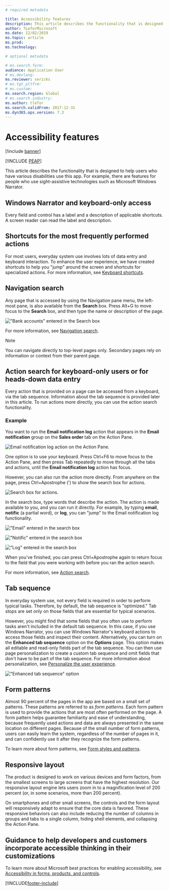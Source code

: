 ```yaml
---
# required metadata

title: Accessibility features
description: This article describes the functionality that is designed to help users who have various disabilities.
author: TLeforMicrosoft
ms.date: 12/02/2019
ms.topic: article
ms.prod: 
ms.technology: 

# optional metadata

# ms.search.form:  
audience: Application User
# ms.devlang: 
ms.reviewer: sericks
# ms.tgt_pltfrm: 
# ms.custom: 
ms.search.region: Global
# ms.search.industry: 
ms.author: tlefor
ms.search.validFrom: 2017-12-31 
ms.dyn365.ops.version: 7.3
---
```


# Accessibility features

[!include [banner](../includes/banner.md)]


[!INCLUDE [PEAP](../../../includes/peap-1.md)]

This article describes the functionality that is designed to help users who have various disabilities use this app. For example, there are features for people who use sight-assistive technologies such as Microsoft Windows Narrator.

## Windows Narrator and keyboard-only access

Every field and control has a label and a description of applicable shortcuts. A screen reader can read the label and description.

## Shortcuts for the most frequently performed actions

For most users, everyday system use involves lots of data entry and keyboard interaction. To enhance the user experience, we have created shortcuts to help you "jump" around the screen and shortcuts for specialized actions. For more information, see [Keyboard shortcuts](shortcut-keys.md).

## Navigation search

Any page that is accessed by using the Navigation pane menu, the left-most pane, is also available from the **Search** box. Press Alt+G to move focus to the **Search** box, and then type the name or description of the page.

!["Bank accounts" entered in the Search box](media/6d08b0be32808221023e2aa92d69fd70.png "'bank accounts' entered in the Search box")

For more information, see [Navigation search](navigation-search.md).

> [!NOTE]
> You can navigate directly to top-level pages only. Secondary pages rely on information or context from their parent page.

## Action search for keyboard-only users or for heads-down data entry

Every action that is provided on a page can be accessed from a keyboard, via the tab sequence. Information about the tab sequence is provided later in this article. To run actions more directly, you can use the action search functionality.

### Example

You want to run the **Email notification log** action that appears in the **Email notification** group on the **Sales order** tab on the Action Pane.

![Email notification log action on the Action Pane.](media/f0d78399e7fafcd85ded1cd1e3d34f3c.jpg "'Email notification log' action on the Action Pane")

One option is to use your keyboard. Press Ctrl+F6 to move focus to the Action Pane, and then press Tab repeatedly to move through all the tabs and actions, until the **Email notification log** action has focus.

However, you can also run the action more directly. From anywhere on the page, press Ctrl+Apostrophe (') to show the search box for actions.

![Search box for actions.](media/80f7e8c5ac412fdf2c8a12f7728f135a.jpg "Search box for actions")

In the search box, type words that describe the action. The action is made available to you, and you can run it directly. For example, by typing **email**, **notific** (a partial word), or **log**, you can "jump" to the Email notification log functionality.

!["Email" entered in the search box](media/image4.png "'email' entered in the Search box")

!["Notific" entered in the search box](media/image5.png "'notific' entered in the Search box")

!["Log" entered in the search box](media/image6.png "'log' entered in the Search box")

When you've finished, you can press Ctrl+Apostrophe again to return focus to the field that you were working with before you ran the action search.

For more information, see [Action search](action-search.md).

## Tab sequence

In everyday system use, not every field is required in order to perform typical tasks. Therefore, by default, the tab sequence is "optimized." Tab stops are set only on those fields that are essential for typical scenarios.

However, you might find that some fields that you often use to perform tasks aren't included in the default tab sequence. In this case, if you use Windows Narrator, you can use Windows Narrator's keyboard actions to access those fields and inspect their content. Alternatively, you can turn on the **Enhanced tab sequence** option on the **Options** page. This option makes all editable and read-only fields part of the tab sequence. You can then use page personalization to create a custom tab sequence and omit fields that don't have to be part of the tab sequence. For more information about personalization, see [Personalize the user experience](personalize-user-experience.md).

!["Enhanced tab sequence" option](media/8c0f12bbb3f26032997ef0ba95d89b6a.png "'Enhanced tab sequence' option")

## Form patterns

Almost 90 percent of the pages in the app are based on a small set of patterns. These patterns are referred to as *form patterns*. Each form pattern is used to provide the actions that are most often performed on the page. A form pattern helps guarantee familiarity and ease of understanding, because frequently used actions and data are always presented in the same location on different pages. Because of the small number of form patterns, users can easily learn the system, regardless of the number of pages in it, and can confidently use it after they recognize the form patterns.

To learn more about form patterns, see [Form styles and patterns](../../dev-itpro/user-interface/form-styles-patterns.md).

## Responsive layout

The product is designed to work on various devices and form factors, from the smallest screens to large screens that have the highest resolution. Our responsive layout engine lets users zoom in to a magnification level of 200 percent (or, in some scenarios, more than 200 percent).

On smartphones and other small screens, the controls and the form layout will responsively adapt to ensure that the core data is favored. These responsive behaviors can also include reducing the number of columns in groups and tabs to a single column, hiding shell elements, and collapsing the Action Pane.

## Guidance to help developers and customers incorporate accessible thinking in their customizations

To learn more about Microsoft best practices for enabling accessibility, see [Accessibility in forms, products, and controls](../../dev-itpro/user-interface/enable-accessibility.md).


[!INCLUDE[footer-include](../../../includes/footer-banner.md)]